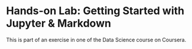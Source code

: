 # Hands-on Lab: Getting Started with Jupyter & Markdown

This is part of an exercise in one of the Data Science course on Coursera.
